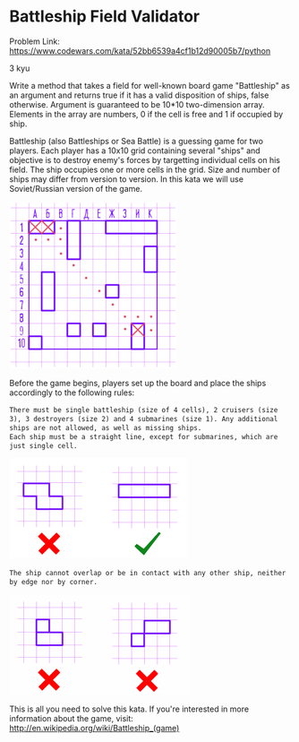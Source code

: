 # Battleship Field Validator
Problem Link: https://www.codewars.com/kata/52bb6539a4cf1b12d90005b7/python

3 kyu

Write a method that takes a field for well-known board game "Battleship" as an argument and returns true if it has a valid disposition of ships, false otherwise. Argument is guaranteed to be 10*10 two-dimension array. Elements in the array are numbers, 0 if the cell is free and 1 if occupied by ship.

Battleship (also Battleships or Sea Battle) is a guessing game for two players. Each player has a 10x10 grid containing several "ships" and objective is to destroy enemy's forces by targetting individual cells on his field. The ship occupies one or more cells in the grid. Size and number of ships may differ from version to version. In this kata we will use Soviet/Russian version of the game.

![alt text](IWxeRBV.png)

Before the game begins, players set up the board and place the ships accordingly to the following rules:

    There must be single battleship (size of 4 cells), 2 cruisers (size 3), 3 destroyers (size 2) and 4 submarines (size 1). Any additional ships are not allowed, as well as missing ships.
    Each ship must be a straight line, except for submarines, which are just single cell.

![alt text](FleBpT9.png)

    The ship cannot overlap or be in contact with any other ship, neither by edge nor by corner.

![alt text](MuLvnug.png)

This is all you need to solve this kata. If you're interested in more information about the game, visit: http://en.wikipedia.org/wiki/Battleship_(game)